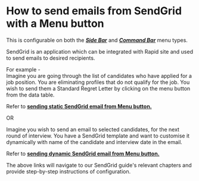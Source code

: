 # How to send emails from SendGrid with a Menu button

This is configurable on both the ***[Side Bar](</docs/Rapid/3-User Manual/glossary/glossary.md#sidebar>)*** and ***[Command Bar](</docs/Rapid/3-User Manual/glossary/glossary.md#command-bar>)*** menu types.

SendGrid is an application which can be integrated with Rapid site and used to send emails to desired recipients.

For example -   
Imagine you are going through the list of candidates who have applied for a job position. You are eliminating profiles that do not qualify for the job. You wish to send them a Standard Regret Letter by clicking on the menu button from the data table.

Refer to [**sending static SendGrid email from Menu button.**](/docs/Rapid/4-Keyper%20Manual/5-Omnichannel/SendGrid/5-dynamic-menu-intro/5-dynamic-menu-intro.md "Sending Static Email from SendGrid using Explorer Menu Button")

OR

Imagine you wish to send an email to selected candidates, for the next round of interview. You have a SendGrid template and want to customise it dynamically with name of the candidate and interview date in the email.

Refer to [**sending dynamic SendGrid email from Menu button.**](/docs/Rapid/4-Keyper%20Manual/5-Omnichannel/SendGrid/5-dynamic-menu-intro/5-dynamic-menu-intro.md "Sending Dynamic Email from SendGrid using Explorer Menu Button")

The above links will navigate to our SendGrid guide's relevant chapters and provide step-by-step instructions of configuration.